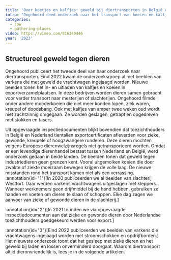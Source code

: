 ```yaml
---
title: 'Over koetjes en kalfjes: geweld bij diertransporten in België en Nederland'
intro: "Ongehoord deed onderzoek naar het transport van koeien en kalfjes. We\r\nplaatsten verborgen camera’s in veeverzamelstallen, waar dieren naartoe\r\nworden gebracht voor verder transport. We zagen koeien en kalfjes die\r\nwerden getrapt en geslagen met stokken, opgedreven met stroomstootwapens\r\nen zelfs met een hooivork. Koeien die niet meer opstonden werden aan hun\r\nstaart omhoog getrokken. Uit WOB-documenten blijkt dat de inspectie ruim\r\nbaan maakt voor de overtollige dieren van de melkindustrie."
categories:
  - cow
  - gathering-places
video: https://vimeo.com/816340446
year: '2023'
---
```

## Structureel geweld tegen dieren

Ongehoord publiceert het tweede deel van haar onderzoek naar diertransporten. Eind 2022 kwam de onderzoeksgroep al met beelden van varkens die met geweld de vrachtwagen ingejaagd worden. Nieuwe beelden tonen het in- en uitladen van kalfjes en koeien in exportverzamelplaatsen. In deze bedrijven worden dieren samen gebracht voor verder transport naar mesterijen of slachterijen. Ongehoord filmde onder andere moederkoeien die niet meer konden lopen, ziek waren, kreupel of doodsbang. Ook met kalfjes van amper twee weken oud wordt niet zachtzinnig omgegaan. Ze worden geslagen, getrapt en opgedreven met stokken en tasers.

Uit opgevraagde inspectiedocumenten blijkt bovendien dat toezichthouders in België en Nederland tientallen exportcertificaten afleverden voor zieke, gewonde, kreupele of hoogzwangere runderen. Deze dieren mochten volgens Europese dierenwelzijnsregels niet getransporteerd worden.
Omdat er een levendige dierenhandel bestaat tussen Nederland en België, werd onderzoek gedaan in beide landen. De beelden tonen dat geweld tegen industriedieren geen grenzen kent. Vooral uitgemolken koeien die door zwakte of ziekte moeizaam bewegen krijgen de volle laag.
De nieuwe misstanden rond het transport komen niet als een verrassing. :annotation{id="1"}[In 2020 publiceerden we al beelden van slachterij Westfort. Daar werden varkens vrachtwagens uitgeslagen met kleppers. Wanneer werknemers geen drijfmiddel bij de hand hebben, gebruiken ze handen en voeten om dieren te slaan of schoppen. Elke dag zagen we aanvoer van zieke of gewonde dieren in de slachterij.]

:annotation{id="2"}[In 2021 toonden we via opgevraagde inspectiedocumenten aan dat zieke en gewonde dieren door Nederlandse toezichthouders goedgekeurd werden voor export.]

:annotation{id="3"}[Eind 2022 publiceerden we beelden van varkens die vrachtwagens ingejaagd worden met stroomschokken en opdrijfborden.]
Het nieuwste onderzoek toont dat het gesleep met zieke dieren en het geweld bij laden en lossen onverminderd doorgaat. Waarom diertransport altijd dieronvriendelijk is, lees je in de volgende artikelen.
